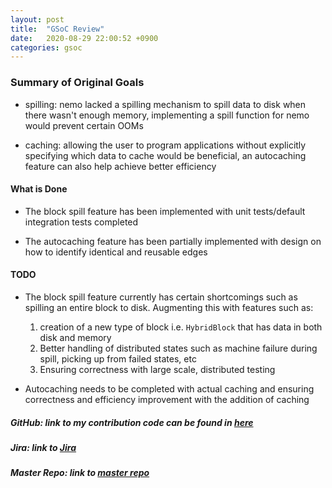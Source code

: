 ```yaml
---
layout: post
title:  "GSoC Review"
date:   2020-08-29 22:00:52 +0900
categories: gsoc
---
```

### Summary of Original Goals

- spilling: nemo lacked a spilling mechanism to spill data to disk when there wasn't enough memory, implementing a spill function for nemo would prevent certain OOMs

- caching: allowing the user to program applications without explicitly specifying which data to cache would be beneficial, an autocaching feature can also help achieve better efficiency

#### What is Done

- The block spill feature has been implemented with unit tests/default integration tests completed
  
- The autocaching feature has been partially implemented with design on how to identify identical and reusable edges


#### TODO
- The block spill feature currently has certain shortcomings such as spilling an entire block to disk. Augmenting this with features such as: 

  1. creation of a new type of block i.e. `HybridBlock` that has data in both disk and memory
  2. Better handling of distributed states such as machine failure during spill, picking up from failed states, etc
  3. Ensuring correctness with large scale, distributed testing
- Autocaching needs to be completed with actual caching and ensuring correctness and efficiency improvement with the addition of caching

##### GitHub: link to my contribution code can be found in [here][github]
##### Jira: link to [Jira][jira]
##### Master Repo: link to [master repo][master]


[github]: https://github.com/codinggosu/incubator-nemo
[jira]:   https://issues.apache.org/jira/projects/NEMO/issues/NEMO-443
[master]: https://github.com/apache/incubator-nemo

